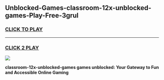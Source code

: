 
## Unblocked-Games-classroom-12x-unblocked-games-Play-Free-3grul
<h3>
<a href="https://premium76.site?title=classroom-12x-unblocked-games&ref=21A">CLICK TO PLAY</a></h3>
<hr>

<h3>
<a href="https://premium76.site?title=classroom-12x-unblocked-games&ref=21A">CLICK 2 PLAY</a>
  
</h3>

<a href="https://premium76.site?title=classroom-12x-unblocked-games&ref=21A"><img src="https://clearcache.store/games.png"></a>


**classroom-12x-unblocked-games games unblocked: Your Gateway to Fun and Accessible Online Gaming**
